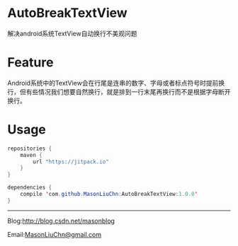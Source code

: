 # AutoBreakTextView

解决android系统TextView自动换行不美观问题

# Feature

Android系统中的TextView会在行尾是连串的数字、字母或者标点符号时提前换行，但有些情况我们想要自然换行，就是排到一行末尾再换行而不是根据字母断开换行。

Usage
=====

```java
repositories {
    maven {
        url "https://jitpack.io"
    }
}

dependencies {
    compile 'com.github.MasonLiuChn:AutoBreakTextView:1.0.0'
}
```

-----
Blog:http://blog.csdn.net/masonblog

Email:MasonLiuChn@gmail.com
